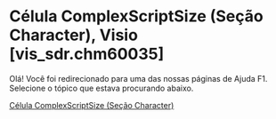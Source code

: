 
# Célula ComplexScriptSize (Seção Character), Visio [vis_sdr.chm60035]

Olá! Você foi redirecionado para uma das nossas páginas de Ajuda F1. Selecione o tópico que estava procurando abaixo.

[Célula ComplexScriptSize (Seção Character)](http://msdn.microsoft.com/library/f58687d7-2ba4-ff77-0bcc-3106867d89de%28Office.15%29.aspx)
